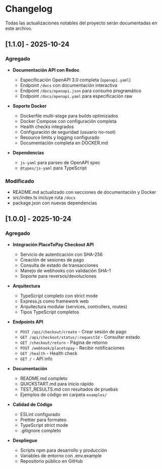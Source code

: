 # Changelog

Todas las actualizaciones notables del proyecto serán documentadas en este archivo.

## [1.1.0] - 2025-10-24

### Agregado
- **Documentación API con Redoc**
  - Especificación OpenAPI 3.0 completa (`openapi.yaml`)
  - Endpoint `/docs` con documentación interactiva
  - Endpoint `/docs/openapi.json` para consumo programático
  - Endpoint `/docs/openapi.yaml` para especificación raw

- **Soporte Docker**
  - Dockerfile multi-stage para builds optimizados
  - Docker Compose con configuración completa
  - Health checks integrados
  - Configuración de seguridad (usuario no-root)
  - Resource limits y logging configurado
  - Documentación completa en DOCKER.md

- **Dependencias**
  - `js-yaml` para parseo de OpenAPI spec
  - `@types/js-yaml` para TypeScript

### Modificado
- README.md actualizado con secciones de documentación y Docker
- src/index.ts incluye ruta `/docs`
- package.json con nuevas dependencias

## [1.0.0] - 2025-10-24

### Agregado
- **Integración PlaceToPay Checkout API**
  - Servicio de autenticación con SHA-256
  - Creación de sesiones de pago
  - Consulta de estado de transacciones
  - Manejo de webhooks con validación SHA-1
  - Soporte para reversos/devoluciones

- **Arquitectura**
  - TypeScript completo con strict mode
  - Express.js como framework web
  - Arquitectura modular (services, controllers, routes)
  - Tipos TypeScript completos

- **Endpoints API**
  - `POST /api/checkout/create` - Crear sesión de pago
  - `GET /api/checkout/status/:requestId` - Consultar estado
  - `GET /checkout/return` - Página de retorno
  - `POST /webhook/placetopay` - Recibir notificaciones
  - `GET /health` - Health check
  - `GET /` - API info

- **Documentación**
  - README.md completo
  - QUICKSTART.md para inicio rápido
  - TEST_RESULTS.md con resultados de pruebas
  - Ejemplos de código en carpeta `examples/`

- **Calidad de Código**
  - ESLint configurado
  - Prettier para formateo
  - TypeScript strict mode
  - .gitignore completo

- **Despliegue**
  - Scripts npm para desarrollo y producción
  - Variables de entorno con .env.example
  - Repositorio público en GitHub
